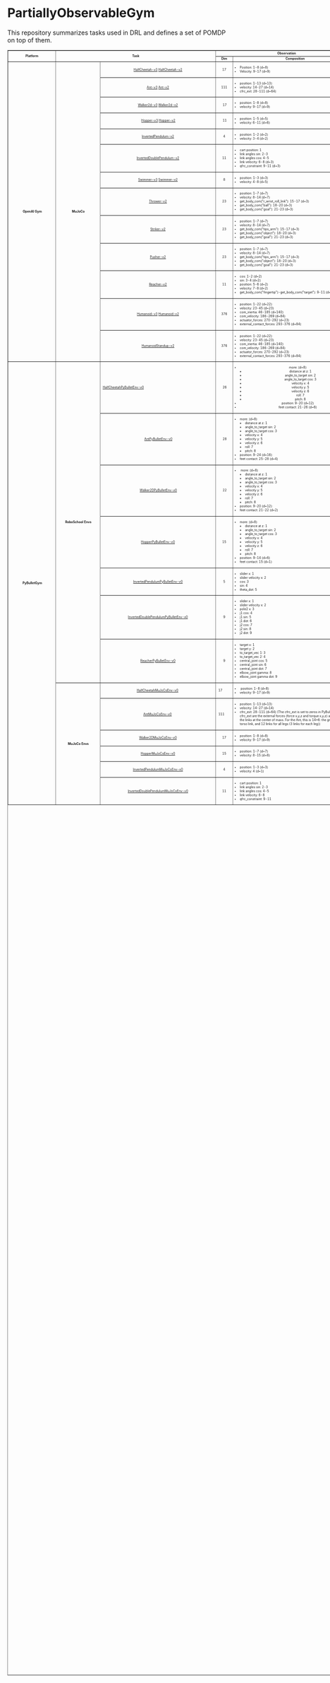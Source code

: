 # PartiallyObservableGym
This repository summarizes tasks used in DRL and defines a set of POMDP on top of them.

<table class="table-dense" style="height: 3679px; width: 935px; margin-left: auto; margin-right: auto; font-size: 50%;" border="black" cellspacing="0" cellpadding="0">
   <tbody>
      <tr>
         <td style="width: 105.5px; text-align: center;" rowspan="2"><strong>Platform</strong></td>
         <td style="width: 370.5px; text-align: center;" colspan="2" rowspan="2"><strong>Task</strong></td>
         <td style="width: 328px; text-align: center;" colspan="2"><strong>Observation</strong></td>
         <td style="width: 135.5px; text-align: center;" colspan="2"><strong>Action</strong></td>
      </tr>
      <tr>
         <td style="width: 32px; text-align: center;"><strong>Dim</strong></td>
         <td style="width: 290px; text-align: center;" rowspan="1"><strong>Composition</strong></td>
         <td style="width: 31.5px; text-align: center;"><strong>Dim</strong></td>
         <td style="width: 98px; text-align: center;" rowspan="1"><strong>Composition</strong></td>
      </tr>
      <tr>
         <td style="width: 105.5px; text-align: center;" rowspan="13">&nbsp;<strong>OpenAI Gym</strong></td>
         <td style="width: 97.5px; text-align: center;" rowspan="13">&nbsp;<strong>MuJoCo</strong></td>
         <td style="width: 267px; text-align: center;"><a href="https://github.com/openai/gym/blob/master/gym/envs/mujoco/half_cheetah_v3.py" target="_blank" rel="noopener">HalfCheetah-v3</a> <a href="https://github.com/openai/gym/blob/master/gym/envs/mujoco/half_cheetah.py" target="_blank" rel="noopener">HalfCheetah-v2</a></td>
         <td style="width: 32px; text-align: center;">17</td>
         <td style="width: 290px; text-align: center;">
            <ul>
               <li style="text-align: left;">Position: 1-8 (d=8)</li>
               <li style="text-align: left;">Velocity: 9-17 (d=9)</li>
            </ul>
         </td>
         <td style="width: 31.5px; text-align: center;">&nbsp;6</td>
         <td style="width: 98px; text-align: center;">&nbsp;</td>
      </tr>
      <tr>
         <td style="width: 267px; text-align: center;"><a href="https://github.com/openai/gym/blob/master/gym/envs/mujoco/ant_v3.py" target="_blank" rel="noopener">Ant-v3</a> <a href="https://github.com/openai/gym/blob/master/gym/envs/mujoco/ant.py" target="_blank" rel="noopener">Ant-v2</a></td>
         <td style="width: 32px; text-align: center;">111</td>
         <td style="width: 290px;">
            <ul>
               <li>position: 1-13 (d=13)</li>
               <li>velocity: 14-27 (d=14)</li>
               <li>cfrc_ext: 28-111 (d=64)</li>
            </ul>
         </td>
         <td style="width: 31.5px; text-align: center;">&nbsp;8</td>
         <td style="width: 98px;">&nbsp;</td>
      </tr>
      <tr>
         <td style="width: 267px; text-align: center;"><a href="https://github.com/openai/gym/blob/master/gym/envs/mujoco/walker2d_v3.py" target="_blank" rel="noopener">Walker2d-v3</a> <a href="https://github.com/openai/gym/blob/master/gym/envs/mujoco/walker2d.py" target="_blank" rel="noopener">Walker2d-v2</a></td>
         <td style="width: 32px; text-align: center;">&nbsp;17</td>
         <td style="width: 290px;">
            <ul>
               <li>position: 1-8 (d=8)</li>
               <li>velocity: 9-17 (d=9)</li>
            </ul>
         </td>
         <td style="width: 31.5px; text-align: center;">&nbsp;6</td>
         <td style="width: 98px; text-align: center;">&nbsp;</td>
      </tr>
      <tr>
         <td style="width: 267px; text-align: center;">&nbsp;<a href="https://github.com/openai/gym/blob/master/gym/envs/mujoco/hopper_v3.py" target="_blank" rel="noopener">Hopper-v3</a>&nbsp;<a href="http://localhost:8888/notebooks/Google%20Drive/git_repos/spinningup-new/spinup/algos/pytorch/lstm_ddpg/Untitled2.ipynb" target="_blank" rel="noopener">Hopper-v2</a></td>
         <td style="width: 32px; text-align: center;">&nbsp;11</td>
         <td style="width: 290px;">
            <ul>
               <li>position: 1-5 (d=5)</li>
               <li>velocity: 6-11 (d=6)</li>
            </ul>
         </td>
         <td style="width: 31.5px; text-align: center;">&nbsp;3</td>
         <td style="width: 98px; text-align: center;">&nbsp;</td>
      </tr>
      <tr>
         <td style="width: 267px; text-align: center;"><a href="https://github.com/openai/gym/blob/master/gym/envs/mujoco/inverted_pendulum.py" target="_blank" rel="noopener">InvertedPendulum-v2</a></td>
         <td style="width: 32px; text-align: center;">4</td>
         <td style="width: 290px;">
            <ul>
               <li>position: 1-2 (d=2)</li>
               <li>velocity: 3-4 (d=2)</li>
            </ul>
         </td>
         <td style="width: 31.5px; text-align: center;">&nbsp;1</td>
         <td style="width: 98px; text-align: center;">&nbsp;</td>
      </tr>
      <tr>
         <td style="width: 267px; text-align: center;"><a href="https://github.com/openai/gym/blob/master/gym/envs/mujoco/inverted_double_pendulum.py" target="_blank" rel="noopener">InvertedDoublePendulum-v2</a></td>
         <td style="width: 32px; text-align: center;">11</td>
         <td style="width: 290px;">
            <ul>
               <li>cart position: 1</li>
               <li>link angles sin: 2-3</li>
               <li>link angles cos: 4-5</li>
               <li>link velocity: 6-8 (d=3)</li>
               <li>qfrc_constraint: 9-11 (d=3)</li>
            </ul>
         </td>
         <td style="width: 31.5px; text-align: center;">&nbsp;1</td>
         <td style="width: 98px; text-align: center;">&nbsp;</td>
      </tr>
      <tr>
         <td style="width: 267px; text-align: center;"><a href="https://github.com/openai/gym/blob/master/gym/envs/mujoco/swimmer_v3.py" target="_blank" rel="noopener">Swimmer-v3</a>&nbsp;<a href="https://github.com/openai/gym/blob/master/gym/envs/mujoco/walker2d.py" target="_blank" rel="noopener">Swimmer-v2</a></td>
         <td style="width: 32px; text-align: center;">8</td>
         <td style="width: 290px;">
            <ul>
               <li>position: 1-3 (d=3)</li>
               <li>velocity: 4-8 (d=5)</li>
            </ul>
         </td>
         <td style="width: 31.5px; text-align: center;">&nbsp;2</td>
         <td style="width: 98px; text-align: center;">&nbsp;</td>
      </tr>
      <tr>
         <td style="width: 267px; text-align: center;"><a href="https://github.com/openai/gym/blob/master/gym/envs/mujoco/thrower.py" target="_blank" rel="noopener">Thrower-v2</a></td>
         <td style="width: 32px; text-align: center;">23</td>
         <td style="width: 290px;">
            <ul>
               <li>position: 1-7 (d=7)</li>
               <li>velocity: 8-14 (d=7)</li>
               <li>get_body_com("r_wrist_roll_link"): 15-17 (d=3)</li>
               <li>get_body_com("ball"): 18-20 (d=3)</li>
               <li>get_body_com("goal"): 21-23 (d=3)</li>
            </ul>
         </td>
         <td style="width: 31.5px; text-align: center;">&nbsp;7</td>
         <td style="width: 98px; text-align: center;">&nbsp;</td>
      </tr>
      <tr>
         <td style="width: 267px; text-align: center;"><a href="https://github.com/openai/gym/blob/master/gym/envs/mujoco/striker.py" target="_blank" rel="noopener">Striker-v2</a></td>
         <td style="width: 32px; text-align: center;">23</td>
         <td style="width: 290px;">
            <ul>
               <li>position: 1-7 (d=7)</li>
               <li>velocity: 8-14 (d=7)</li>
               <li>get_body_com("tips_arm"): 15-17 (d=3)</li>
               <li>get_body_com("object"): 18-20 (d=3)</li>
               <li>get_body_com("goal"): 21-23 (d=3)</li>
            </ul>
         </td>
         <td style="width: 31.5px; text-align: center;">&nbsp;7</td>
         <td style="width: 98px; text-align: center;">&nbsp;</td>
      </tr>
      <tr>
         <td style="width: 267px; text-align: center;"><a href="https://github.com/openai/gym/blob/master/gym/envs/mujoco/pusher.py" target="_blank" rel="noopener">Pusher-v2</a></td>
         <td style="width: 32px; text-align: center;">23</td>
         <td style="width: 290px;">
            <ul>
               <li>position: 1-7 (d=7)</li>
               <li>velocity: 8-14 (d=7)</li>
               <li>get_body_com("tips_arm"): 15-17 (d=3)</li>
               <li>get_body_com("object"): 18-20 (d=3)</li>
               <li>get_body_com("goal"): 21-23 (d=3)</li>
            </ul>
         </td>
         <td style="width: 31.5px; text-align: center;">&nbsp;7</td>
         <td style="width: 98px; text-align: center;">&nbsp;</td>
      </tr>
      <tr>
         <td style="width: 267px; text-align: center;"><a href="https://github.com/openai/gym/blob/master/gym/envs/mujoco/reacher.py" target="_blank" rel="noopener">Reacher-v2</a></td>
         <td style="width: 32px; text-align: center;">11</td>
         <td style="width: 290px;">
            <ul>
               <li>cos: 1-2 (d=2)</li>
               <li>sin: 3-4 (d=2)</li>
               <li>position: 5-6 (d=2)</li>
               <li>velocity: 7-8 (d=2)</li>
               <li>get_body_com("fingertip")-get_body_com("target"): 9-11 (d=3)</li>
            </ul>
         </td>
         <td style="width: 31.5px; text-align: center;">&nbsp;2</td>
         <td style="width: 98px; text-align: center;">&nbsp;</td>
      </tr>
      <tr>
         <td style="width: 267px; text-align: center;"><a href="https://github.com/openai/gym/blob/master/gym/envs/mujoco/humanoid_v3.py" target="_blank" rel="noopener">Humanoid-v3</a>&nbsp;<a href="https://github.com/openai/gym/blob/master/gym/envs/mujoco/humanoid.py" target="_blank" rel="noopener">Humanoid-v2</a></td>
         <td style="width: 32px; text-align: center;">376</td>
         <td style="width: 290px;">
            <ul>
               <li>position: 1-22 (d=22)</li>
               <li>velocity: 23-45 (d=23)</li>
               <li>com_inertia: 46-185 (d=140)</li>
               <li>com_velocity: 186-269 (d=84)</li>
               <li>actuator_forces: 270-292 (d=23)</li>
               <li>external_contact_forces: 293-376 (d=84)</li>
            </ul>
         </td>
         <td style="width: 31.5px; text-align: center;">6</td>
         <td style="width: 98px; text-align: center;">&nbsp;</td>
      </tr>
      <tr>
         <td style="width: 267px; text-align: center;"><a href="https://github.com/openai/gym/blob/master/gym/envs/mujoco/humanoidstandup.py" target="_blank" rel="noopener">HumanoidStandup-v2</a></td>
         <td style="width: 32px; text-align: center;">376</td>
         <td style="width: 290px;">
            <ul>
               <li>position: 1-22 (d=22)</li>
               <li>velocity: 23-45 (d=23)</li>
               <li>com_inertia: 46-185 (d=140)</li>
               <li>com_velocity: 186-269 (d=84)</li>
               <li>actuator_forces: 270-292 (d=23)</li>
               <li>external_contact_forces: 293-376 (d=84)</li>
            </ul>
         </td>
         <td style="width: 31.5px; text-align: center;">17</td>
         <td style="width: 98px; text-align: center;">&nbsp;</td>
      </tr>
      <tr>
         <td style="width: 105.5px; text-align: center;" rowspan="14">&nbsp;<strong>PyBulletGym</strong></td>
         <td style="width: 97.5px; text-align: center;" rowspan="7">&nbsp;<strong>RoboSchool Envs</strong></td>
         <td style="width: 267px;">&nbsp;<a href="https://github.com/benelot/pybullet-gym/blob/master/pybulletgym/envs/roboschool/robots/locomotors/walker_base.py" target="_blank" rel="noopener">HalfCheetahPyBulletEnv-v0</a></td>
         <td style="width: 32px; text-align: center;">&nbsp;26</td>
         <td style="width: 290px; text-align: center;">
            <ul>
               <li>
                  more: (d=8)
                  <ul>
                     <li>distance at z: 1</li>
                     <li>angle_to_target sin: 2</li>
                     <li>angle_to_target cos: 3</li>
                     <li>velocity x: 4</li>
                     <li>velocity y: 5</li>
                     <li>velocity z: 6</li>
                     <li>roll: 7</li>
                     <li>pitch: 8</li>
                  </ul>
               </li>
               <li>position: 9-20 (d=12)</li>
               <li>feet contact: 21-26 (d=6)</li>
            </ul>
         </td>
         <td style="width: 31.5px; text-align: center;">&nbsp;6</td>
         <td style="width: 98px;">&nbsp;</td>
      </tr>
      <tr>
         <td style="width: 267px; text-align: center;">&nbsp;<a href="http://localhost:8888/notebooks/Google%20Drive/git_repos/spinningup-new/spinup/algos/pytorch/lstm_ddpg/Untitled2.ipynb" target="_blank" rel="noopener">AntPyBulletEnv-v0</a></td>
         <td style="width: 32px; text-align: center;">&nbsp;28</td>
         <td style="width: 290px;">
            <ul>
               <li>
                  more: (d=8)
                  <ul>
                     <li>distance at z: 1</li>
                     <li>angle_to_target sin: 2</li>
                     <li>angle_to_target cos: 3</li>
                     <li>velocity x: 4</li>
                     <li>velocity y: 5</li>
                     <li>velocity z: 6</li>
                     <li>roll: 7</li>
                     <li>pitch: 8</li>
                  </ul>
               </li>
               <li>position: 9-24 (d=16)</li>
               <li>feet contact: 25-28 (d=4)</li>
            </ul>
         </td>
         <td style="width: 31.5px; text-align: center;">8&nbsp;</td>
         <td style="width: 98px;">&nbsp;</td>
      </tr>
      <tr>
         <td style="width: 267px; text-align: center;">&nbsp;<a href="http://localhost:8888/notebooks/Google%20Drive/git_repos/spinningup-new/spinup/algos/pytorch/lstm_ddpg/Untitled2.ipynb" target="_blank" rel="noopener">Walker2DPyBulletEnv-v0</a></td>
         <td style="width: 32px; text-align: center;">&nbsp;22</td>
         <td style="width: 290px;">
            <ul>
               <li>
                  &nbsp;more: (d=8)
                  <ul>
                     <li>distance at z: 1</li>
                     <li>angle_to_target sin: 2</li>
                     <li>angle_to_target cos: 3</li>
                     <li>velocity x: 4</li>
                     <li>velocity y: 5</li>
                     <li>velocity z: 6</li>
                     <li>roll: 7</li>
                     <li>pitch: 8</li>
                  </ul>
               </li>
               <li>position: 9-20 (d=12)</li>
               <li>feet contact: 21-22 (d=2)</li>
            </ul>
         </td>
         <td style="width: 31.5px; text-align: center;">&nbsp;6</td>
         <td style="width: 98px;">&nbsp;</td>
      </tr>
      <tr>
         <td style="width: 267px; text-align: center;"><a href="http://localhost:8888/notebooks/Google%20Drive/git_repos/spinningup-new/spinup/algos/pytorch/lstm_ddpg/Untitled2.ipynb" target="_blank" rel="noopener">HopperPyBulletEnv-v0</a></td>
         <td style="width: 32px; text-align: center;">15</td>
         <td style="width: 290px;">
            <ul>
               <li>
                  more: (d=8)
                  <ul>
                     <li>distance at z: 1</li>
                     <li>angle_to_target sin: 2</li>
                     <li>angle_to_target cos: 3</li>
                     <li>velocity x: 4</li>
                     <li>velocity y: 5</li>
                     <li>velocity z: 6</li>
                     <li>roll: 7</li>
                     <li>pitch: 8</li>
                  </ul>
               </li>
               <li>position: 9-14 (d=6)</li>
               <li>feet contact: 15 (d=1)</li>
            </ul>
         </td>
         <td style="width: 31.5px; text-align: center;">3&nbsp;</td>
         <td style="width: 98px;">&nbsp;</td>
      </tr>
      <tr>
         <td style="width: 267px; text-align: center;"><a href="https://github.com/benelot/pybullet-gym/blob/master/pybulletgym/envs/roboschool/robots/pendula/interted_pendulum.py" target="_blank" rel="noopener">InvertedPendulumPyBulletEnv-v0</a></td>
         <td style="width: 32px; text-align: center;">5</td>
         <td style="width: 290px;">
            <ul>
               <li>slider x: 1</li>
               <li>slider velocity x: 2</li>
               <li>cos: 3</li>
               <li>sin: 4</li>
               <li>theta_dot: 5</li>
            </ul>
         </td>
         <td style="width: 31.5px; text-align: center;">1&nbsp;</td>
         <td style="width: 98px;">&nbsp;</td>
      </tr>
      <tr>
         <td style="width: 267px; text-align: center;"><a href="https://github.com/benelot/pybullet-gym/blob/master/pybulletgym/envs/roboschool/robots/pendula/inverted_double_pendulum.py" target="_blank" rel="noopener">InvertedDoublePendulumPyBulletEnv-v0</a></td>
         <td style="width: 32px; text-align: center;">9</td>
         <td style="width: 290px;">
            <ul>
               <li>slider x: 1</li>
               <li>slider velocity x: 2</li>
               <li>pole2 x: 3</li>
               <li>j1 cos: 4</li>
               <li>j1 sin: 5</li>
               <li>j1 dot: 6</li>
               <li>j2 cos: 7</li>
               <li>j2 sin: 8</li>
               <li>j2 dot: 9</li>
            </ul>
         </td>
         <td style="width: 31.5px; text-align: center;">&nbsp;1</td>
         <td style="width: 98px;">&nbsp;</td>
      </tr>
      <tr>
         <td style="width: 267px; text-align: center;"><a href="https://github.com/benelot/pybullet-gym/blob/master/pybulletgym/envs/roboschool/robots/manipulators/reacher.py" target="_blank" rel="noopener">ReacherPyBulletEnv-v0</a></td>
         <td style="width: 32px; text-align: center;">9</td>
         <td style="width: 290px;">
            <ul>
               <li>target x: 1</li>
               <li>target y: 2</li>
               <li>to_target_vec 1: 3</li>
               <li>to_target_vec 2: 4</li>
               <li>central_joint cos: 5</li>
               <li>central_joint sin: 6</li>
               <li>central_joint dot: 7</li>
               <li>elbow_joint gamma: 8</li>
               <li>elbow_joint gamma dot: 9</li>
            </ul>
         </td>
         <td style="width: 31.5px; text-align: center;">2&nbsp;</td>
         <td style="width: 98px;">&nbsp;</td>
      </tr>
      <tr>
         <td style="width: 97.5px; text-align: center;" rowspan="6">&nbsp;<strong>MuJoCo Envs</strong></td>
         <td style="width: 267px; text-align: center;"><a href="https://github.com/benelot/pybullet-gym/blob/master/pybulletgym/envs/mujoco/robots/locomotors/half_cheetah.py" target="_blank" rel="noopener">HalfCheetahMuJoCoEnv-v0</a>&nbsp;</td>
         <td style="width: 32px;">&nbsp;17</td>
         <td style="width: 290px;">
            <ul>
               <li>&nbsp;position: 1-8 (d=8)</li>
               <li>velocity: 9-17 (d=9)</li>
            </ul>
         </td>
         <td style="width: 31.5px; text-align: center;">&nbsp;6</td>
         <td style="width: 98px;">&nbsp;</td>
      </tr>
      <tr>
         <td style="width: 267px; text-align: center;"><a href="https://github.com/benelot/pybullet-gym/blob/master/pybulletgym/envs/mujoco/robots/locomotors/ant.py" target="_blank" rel="noopener">AntMuJoCoEnv-v0</a>&nbsp;</td>
         <td style="width: 32px;">&nbsp;111</td>
         <td style="width: 290px;">
            <ul>
               <li>position: 1-13 (d=13)</li>
               <li>velocity: 14-27 (d=14)</li>
               <li>cfrc_ext: 28-111 (d=64) (The cfrc_ext is set to zeros in PyBulletGym.) (The cfrc_ext are the external forces (force x,y,z and torque x,y,z) applied to each of the links at the center of mass. For the Ant, this is 14*6: the ground link, the torso link, and 12 links for all legs (3 links for each leg))</li>
            </ul>
         </td>
         <td style="width: 31.5px; text-align: center;">&nbsp;8</td>
         <td style="width: 98px;">&nbsp;</td>
      </tr>
      <tr>
         <td style="width: 267px; text-align: center;"><a href="https://github.com/benelot/pybullet-gym/blob/master/pybulletgym/envs/mujoco/robots/locomotors/walker2d.py" target="_blank" rel="noopener">Walker2DMuJoCoEnv-v0</a></td>
         <td style="width: 32px; text-align: center;">17</td>
         <td style="width: 290px;">
            <ul>
               <li>position: 1-8 (d=8)</li>
               <li>velocity: 9-17 (d=9)</li>
            </ul>
         </td>
         <td style="width: 31.5px; text-align: center;">6&nbsp;</td>
         <td style="width: 98px;">&nbsp;</td>
      </tr>
      <tr>
         <td style="width: 267px; text-align: center;"><a href="https://github.com/benelot/pybullet-gym/blob/master/pybulletgym/envs/mujoco/robots/locomotors/hopper.py" target="_blank" rel="noopener">HopperMuJoCoEnv-v0</a></td>
         <td style="width: 32px; text-align: center;">15</td>
         <td style="width: 290px;">
            <ul>
               <li>position: 1-7 (d=7)</li>
               <li>velocity: 8-15 (d=8)</li>
            </ul>
         </td>
         <td style="width: 31.5px; text-align: center;">&nbsp;3</td>
         <td style="width: 98px;">&nbsp;</td>
      </tr>
      <tr>
         <td style="width: 267px; text-align: center;"><a href="https://github.com/benelot/pybullet-gym/blob/master/pybulletgym/envs/mujoco/robots/pendula/inverted_pendulum.py" target="_blank" rel="noopener">InvertedPendulumMuJoCoEnv-v0</a></td>
         <td style="width: 32px; text-align: center;">4</td>
         <td style="width: 290px;">
            <ul>
               <li>position: 1-3 (d=3)</li>
               <li>velocity: 4 (d=1)</li>
            </ul>
         </td>
         <td style="width: 31.5px; text-align: center;">&nbsp;1</td>
         <td style="width: 98px;">&nbsp;</td>
      </tr>
      <tr>
         <td style="width: 267px; text-align: center;"><a href="https://github.com/benelot/pybullet-gym/blob/master/pybulletgym/envs/mujoco/robots/pendula/inverted_double_pendulum.py" target="_blank" rel="noopener">InvertedDoublePendulumMuJoCoEnv-v0</a></td>
         <td style="width: 32px; text-align: center;">11</td>
         <td style="width: 290px;">
            <ul>
               <li>cart position: 1</li>
               <li>link angles sin: 2-3</li>
               <li>link angles cos: 4-5</li>
               <li>link velocity: 6-8</li>
               <li>qfrc_constraint: 9-11</li>
            </ul>
         </td>
         <td style="width: 31.5px; text-align: center;">1&nbsp;</td>
         <td style="width: 98px;">&nbsp;</td>
      </tr>
   </tbody>
</table>

